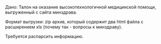 Дано:
Талон на оказание высокотехнологичной медицинской помощи, выгруженный с сайта минздрава.

Формат выгрузки:
zip архив, который содержит два html файла с расширением xls (почему так - вопросы к минздраву).

Требуется распарсить информацию.
